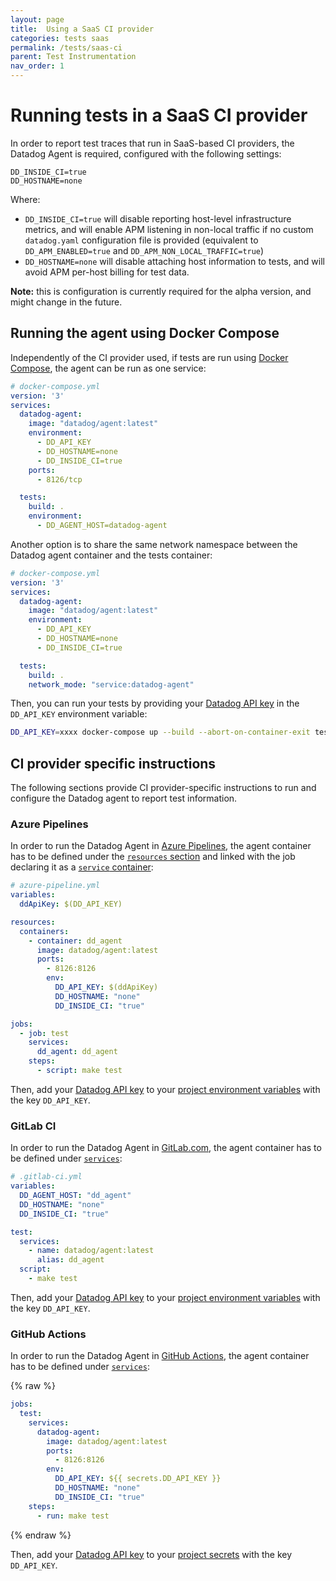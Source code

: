```yaml
---
layout: page
title:  Using a SaaS CI provider
categories: tests saas
permalink: /tests/saas-ci
parent: Test Instrumentation
nav_order: 1
---
```


# Running tests in a SaaS CI provider

In order to report test traces that run in SaaS-based CI providers, the Datadog Agent is required, configured with the following settings:

```
DD_INSIDE_CI=true
DD_HOSTNAME=none
```

Where:
* `DD_INSIDE_CI=true` will disable reporting host-level infrastructure metrics, and will enable APM listening in non-local traffic if no custom `datadog.yaml` configuration file is provided
(equivalent to `DD_APM_ENABLED=true` and `DD_APM_NON_LOCAL_TRAFFIC=true`)
* `DD_HOSTNAME=none` will disable attaching host information to tests, and will avoid APM per-host billing for test data.

**Note:** this is configuration is currently required for the alpha version, and might change in the future.


## Running the agent using Docker Compose

Independently of the CI provider used, if tests are run using [Docker Compose](https://docs.docker.com/compose/), the agent can be run as one service:

```yaml
# docker-compose.yml
version: '3'
services:
  datadog-agent:
    image: "datadog/agent:latest"
    environment:
      - DD_API_KEY
      - DD_HOSTNAME=none
      - DD_INSIDE_CI=true
    ports:
      - 8126/tcp

  tests:
    build: .
    environment:
      - DD_AGENT_HOST=datadog-agent
```

Another option is to share the same network namespace between the Datadog agent container and the tests container:

```yaml
# docker-compose.yml
version: '3'
services:
  datadog-agent:
    image: "datadog/agent:latest"
    environment:
      - DD_API_KEY
      - DD_HOSTNAME=none
      - DD_INSIDE_CI=true

  tests:
    build: .
    network_mode: "service:datadog-agent"
```

Then, you can run your tests by providing your [Datadog API key](https://app.datadoghq.com/account/settings#api) in the `DD_API_KEY` environment variable:

```sh
DD_API_KEY=xxxx docker-compose up --build --abort-on-container-exit tests
```


## CI provider specific instructions

The following sections provide CI provider-specific instructions to run and configure the Datadog agent to report test information.


### Azure Pipelines

In order to run the Datadog Agent in [Azure Pipelines](https://azure.microsoft.com/en-us/services/devops/pipelines/), the agent container has to be defined under the [`resources` section](https://docs.microsoft.com/en-us/azure/devops/pipelines/process/resources?view=azure-devops&tabs=schema) and linked with the job declaring it as a [`service` container](https://docs.microsoft.com/en-us/azure/devops/pipelines/process/service-containers?view=azure-devops&tabs=yaml):

```yaml
# azure-pipeline.yml
variables:
  ddApiKey: $(DD_API_KEY)

resources:
  containers:
    - container: dd_agent
      image: datadog/agent:latest
      ports:
        - 8126:8126
        env:
          DD_API_KEY: $(ddApiKey)
          DD_HOSTNAME: "none"
          DD_INSIDE_CI: "true"

jobs:	
  - job: test
    services:
      dd_agent: dd_agent
    steps:
      - script: make test
```

Then, add your [Datadog API key](https://app.datadoghq.com/account/settings#api) to your [project environment variables](https://docs.microsoft.com/en-us/azure/devops/pipelines/process/variables?view=azure-devops&tabs=yaml%2Cbatch) with the key `DD_API_KEY`.


### GitLab CI

In order to run the Datadog Agent in [GitLab.com](https://gitlab.com/), the agent container has to be defined under [`services`](https://docs.gitlab.com/ee/ci/docker/using_docker_images.html#what-is-a-service):

```yaml
# .gitlab-ci.yml
variables:
  DD_AGENT_HOST: "dd_agent"
  DD_HOSTNAME: "none"
  DD_INSIDE_CI: "true"

test:
  services:
    - name: datadog/agent:latest
      alias: dd_agent
  script:
    - make test
```

Then, add your [Datadog API key](https://app.datadoghq.com/account/settings#api) to your [project environment variables](https://docs.gitlab.com/ee/ci/variables/README.html#custom-environment-variables) with the key `DD_API_KEY`.



### GitHub Actions

In order to run the Datadog Agent in [GitHub Actions](https://docs.github.com/en/actions), the agent container has to be defined under [`services`](https://docs.github.com/en/actions/guides/about-service-containers):

{% raw %}
```yaml
jobs:
  test:
    services:
      datadog-agent:
        image: datadog/agent:latest
        ports:
          - 8126:8126
        env:
          DD_API_KEY: ${{ secrets.DD_API_KEY }}
          DD_HOSTNAME: "none"
          DD_INSIDE_CI: "true"
    steps:
      - run: make test
```
{% endraw %}

Then, add your [Datadog API key](https://app.datadoghq.com/account/settings#api) to your [project secrets](https://docs.github.com/en/actions/reference/encrypted-secrets) with the key `DD_API_KEY`.

